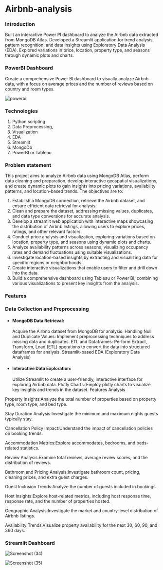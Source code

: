# Airbnb-analysis

### Introduction
Built an interactive Power PI dashboard to analyze the Airbnb data extracted from MongoDB Atlas. Developed a Streamlit application for trend analysis, pattern recognition, and data insights using Exploratory Data Analysis (EDA). Explored variations in price, location, property type, and seasons through dynamic plots and charts.

### PowerBI Dashboard
Create a comprehensive Power BI dashboard to visually analyze Airbnb data, with a focus on average prices and the number of reviews based on country and room types.

![powerbi](https://github.com/jayakaviravi/Airbnb-analysis/assets/156929580/2fa98e36-64c2-44f9-8866-017e6de8e8b3)



### Technologies
1. Python scripting
2. Data Preprocessing,
3. Visualization
4. EDA
5. Streamlit
6. MongoDb
7. PowerBI or Tableau


 ### Problem statement

 This project aims to analyze Airbnb data using MongoDB Atlas, perform data cleaning
and preparation, develop interactive geospatial visualizations, and create dynamic
plots to gain insights into pricing variations, availability patterns, and location-based
trends. The objectives are to:
1. Establish a MongoDB connection, retrieve the Airbnb dataset, and ensure
efficient data retrieval for analysis.
2. Clean and prepare the dataset, addressing missing values, duplicates, and
data type conversions for accurate analysis.
3. Develop a streamlit web application with interactive maps showcasing the
distribution of Airbnb listings, allowing users to explore prices, ratings, and
other relevant factors.
4. Conduct price analysis and visualization, exploring variations based on
location, property type, and seasons using dynamic plots and charts.
5. Analyze availability patterns across seasons, visualizing occupancy rates and
demand fluctuations using suitable visualizations.
6. Investigate location-based insights by extracting and visualizing data for
specific regions or neighborhoods.
7. Create interactive visualizations that enable users to filter and drill down into
the data.
8. Build a comprehensive dashboard using Tableau or Power BI, combining
various visualizations to present key insights from the analysis.

### Features

### Data Collection and Preprocessing

- #### MongoDB Data Retrieval:
  Acquire the Airbnb dataset from MongoDB for analysis.
Handling Null and Duplicate Values: Implement preprocessing techniques to address missing data and duplicates.
ETL and Dataframes: Perform Extract, Transform, Load (ETL) operations to convert the data into structured dataframes for analysis.
Streamlit-based EDA (Exploratory Data Analysis)

- #### Interactive Data Exploration:
   Utilize Streamlit to create a user-friendly, interactive interface for exploring Airbnb data.
Plotly Charts: Employ plotly charts to visualize key insights and trends in the dataset.
Features Analysis

Property Insights:Analyze the total number of properties based on property type, room type, and bed type.

Stay Duration Analysis:Investigate the minimum and maximum nights guests typically stay.

Cancellation Policy Impact:Understand the impact of cancellation policies on booking trends.

Accommodation Metrics:Explore accommodates, bedrooms, and beds-related statistics.

Review Analysis:Examine total reviews, average review scores, and the distribution of reviews.

Bathroom and Pricing Analysis:Investigate bathroom count, pricing, cleaning prices, and extra guest charges.

Guest Inclusion Trends:Analyze the number of guests included in bookings.

Host Insights:Explore host-related metrics, including host response time, response rate, and the number of properties hosted.

Geographic Analysis:Investigate the market and country-level distribution of Airbnb listings.

Availability Trends:Visualize property availability for the next 30, 60, 90, and 360 days.

### Streamlit Dashboard

![Screenshot (34)](https://github.com/jayakaviravi/Airbnb-analysis/assets/156929580/88417922-9edb-4ba7-967c-cb843908006b)

![Screenshot (35)](https://github.com/jayakaviravi/Airbnb-analysis/assets/156929580/61e9b642-43de-4642-81c9-3e27ad2ccfe0)



